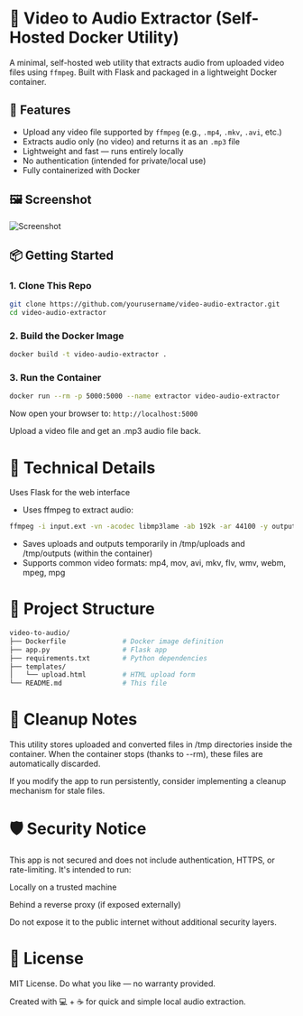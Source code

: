# 🎵 Video to Audio Extractor (Self-Hosted Docker Utility)

A minimal, self-hosted web utility that extracts audio from uploaded video files using `ffmpeg`. Built with Flask and packaged in a lightweight Docker container.

## 🚀 Features

- Upload any video file supported by `ffmpeg` (e.g., `.mp4`, `.mkv`, `.avi`, etc.)
- Extracts audio only (no video) and returns it as an `.mp3` file
- Lightweight and fast — runs entirely locally
- No authentication (intended for private/local use)
- Fully containerized with Docker

## 🖼️ Screenshot

![Screenshot](docs/screenshot.png) <!-- Optional: Add if you take a screenshot -->

## 📦 Getting Started

### 1. Clone This Repo

```bash
git clone https://github.com/yourusername/video-audio-extractor.git
cd video-audio-extractor
```

### 2. Build the Docker Image
```bash
docker build -t video-audio-extractor .
```

### 3. Run the Container
```bash
docker run --rm -p 5000:5000 --name extractor video-audio-extractor
```
Now open your browser to: `http://localhost:5000`

Upload a video file and get an .mp3 audio file back.

# 🔧 Technical Details
Uses Flask for the web interface

- Uses ffmpeg to extract audio:
```bash
ffmpeg -i input.ext -vn -acodec libmp3lame -ab 192k -ar 44100 -y output.mp3
```
- Saves uploads and outputs temporarily in /tmp/uploads and /tmp/outputs (within the container)
- Supports common video formats:
mp4, mov, avi, mkv, flv, wmv, webm, mpeg, mpg

# 📁 Project Structure
```bash
video-to-audio/
├── Dockerfile              # Docker image definition
├── app.py                  # Flask app
├── requirements.txt        # Python dependencies
├── templates/
│   └── upload.html         # HTML upload form
└── README.md               # This file
```

# 🧼 Cleanup Notes

This utility stores uploaded and converted files in /tmp directories inside the container. When the container stops (thanks to --rm), these files are automatically discarded.

If you modify the app to run persistently, consider implementing a cleanup mechanism for stale files.

# 🛡️ Security Notice

This app is not secured and does not include authentication, HTTPS, or rate-limiting. It's intended to run:

Locally on a trusted machine

Behind a reverse proxy (if exposed externally)

Do not expose it to the public internet without additional security layers.

# 📄 License
MIT License. Do what you like — no warranty provided.

Created with 💻 + ☕ for quick and simple local audio extraction.
